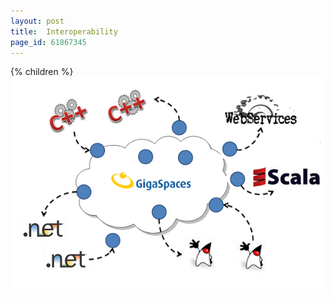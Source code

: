 ```yaml
---
layout: post
title:  Interoperability
page_id: 61867345
---
```


{% children %}
![interop.png](/attachment_files/interop.png)
